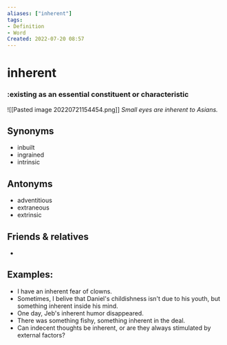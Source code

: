 ```yaml
---
aliases: ["inherent"]
tags:
- Definition 
- Word
Created: 2022-07-20 08:57  
---
```

# inherent
### :existing as an essential constituent or characteristic

![[Pasted image 20220721154454.png]]
*Small eyes are inherent to Asians.*

## Synonyms 
- inbuilt 
- ingrained
- intrinsic

## Antonyms 
- adventitious
- extraneous 
- extrinsic

## Friends & relatives
- 

## Examples: 
- I have an inherent fear of clowns. 
- Sometimes, I belive that Daniel's childishness isn't due to his youth, but something inherent inside his mind. 
- One day, Jeb's inherent humor disappeared.
- There was something fishy, something inherent in the deal. 
- Can indecent thoughts be inherent, or are they always stimulated by external factors?